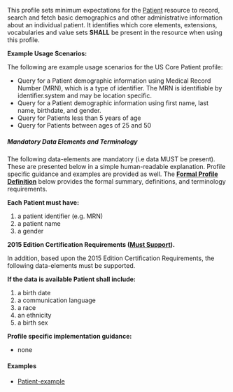 This profile sets minimum expectations for the [Patient] resource to record, search and fetch basic demographics and other administrative information about an individual patient. It identifies which core elements, extensions, vocabularies and value sets **SHALL** be present in the resource when using this profile.


**Example Usage Scenarios:**

The following are example usage scenarios for the US Core Patient profile:

-   Query for a Patient demographic information using Medical Record
    Number (MRN), which is a type of identifier. The MRN is identifiable
    by identifier.system and may be location specific.
-   Query for a Patient demographic information using first name, last
    name, birthdate, and gender.
-   Query for Patients less than 5 years of age
-   Query for Patients between ages of 25 and 50

##### Mandatory Data Elements and Terminology


The following data-elements are mandatory (i.e data MUST be present). These are presented below in a simple human-readable explanation.  Profile specific guidance and examples are provided as well.  The [**Formal Profile Definition**](#profile) below provides the  formal summary, definitions, and  terminology requirements.  

**Each Patient must have:**

1. a patient identifier (e.g. MRN)
1. a patient name
1. a gender

**2015 Edition Certification Requirements ([Must Support]).**

In addition, based upon the 2015 Edition Certification Requirements, the following data-elements must be supported.

**If the data is available Patient shall include:**

1. a birth date
1. a communication language
1. a race
1. an ethnicity
1. a birth sex


**Profile specific implementation guidance:**

* none

#### Examples

- [Patient-example](Patient-example.html)


[Patient]: http://hl7.org/fhir/STU3/patient.html
[Must Support]: guidance.html#must-support

